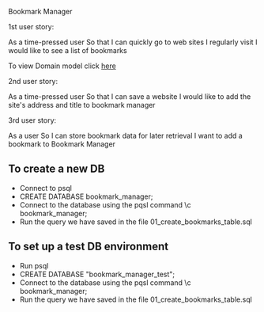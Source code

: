 Bookmark Manager

1st user story:

As a time-pressed user
So that I can quickly go to web sites I regularly visit
I would like to see a list of bookmarks

To view Domain model click [here](docs/bookmark_manager_1.png)

2nd user story:

As a time-pressed user
So that I can save a website
I would like to add the site's address and title to bookmark manager

3rd user story:

As a user
So I can store bookmark data for later retrieval
I want to add a bookmark to Bookmark Manager

## To create a new DB
- Connect to psql
- CREATE DATABASE bookmark_manager;
- Connect to the database using the pqsl command \c bookmark_manager;
- Run the query we have saved in the file 01_create_bookmarks_table.sql

## To set up a test DB environment
- Run psql
- CREATE DATABASE "bookmark_manager_test";
- Connect to the database using the pqsl command \c bookmark_manager;
- Run the query we have saved in the file 01_create_bookmarks_table.sql
